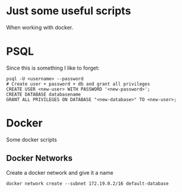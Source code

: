 # Just some useful scripts

When working with docker.

# PSQL

Since this is something I like to forget:

```
psql -U <username> --password
# Create user + password + db and grant all privileges
CREATE USER <new-user> WITH PASSWORD '<new-password>';
CREATE DATABASE databasename
GRANT ALL PRIVILEGES ON DATABASE "<new-database>" TO <new-user>;
```

# Docker

Some docker scripts

## Docker Networks

Create a docker network and give it a name

```
docker network create --subnet 172.19.0.2/16 default-database
```
